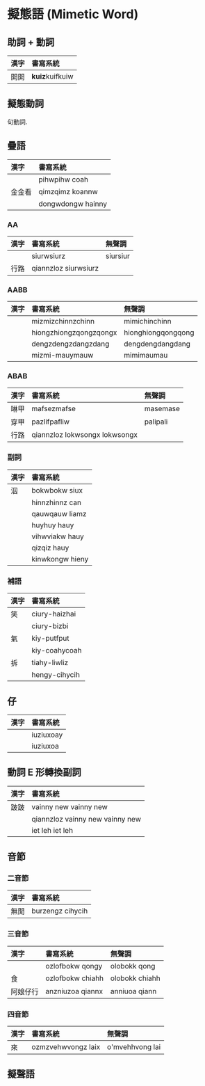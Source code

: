 # 擬態語 (Mimetic Word)

## 助詞 + 動詞

| 漢字 | 書寫系統 |
| :--- | :--- |
| 開開 | **kuiz**kuifkuiw |

## 擬態動詞

句動詞.

## 疊語

| 漢字 | 書寫系統 |
| :--- | :--- |
|| pihwpihw coah |
| 金金看 | qimzqimz koannw |
|| dongwdongw hainny |

### AA

| 漢字 | 書寫系統 | 無聲調 |
| :--- | :--- | :--- |
|| siurwsiurz | siursiur |
| 行路 | qiannzloz siurwsiurz ||

### AABB

| 漢字 | 書寫系統 | 無聲調 |
| :--- | :--- | :--- |
|| mizmizchinnzchinn | mimichinchinn |
|| hiongzhiongzqongzqongx | hionghiongqongqong |
|| dengzdengzdangzdang | dengdengdangdang |
|| mizmi-mauymauw | mimimaumau |

### ABAB

| 漢字 | 書寫系統 | 無聲調 |
| :--- | :--- | :--- |
| 啉甲 | mafsezmafse | masemase |
| 穿甲 | pazlifpafliw | palipali |
| 行路 | qiannzloz lokwsongx lokwsongx ||

### 副詞

| 漢字 | 書寫系統 |
| :--- | :--- |
| 泅 | bokwbokw siux |
|| hinnzhinnz can |
|| qauwqauw liamz |
|| huyhuy hauy |
|| vihwviakw hauy |
|| qizqiz hauy |
|| kinwkongw hieny |

### 補語

| 漢字 | 書寫系統 |
| :--- | :--- |
| 笑 | ciury-haizhai |
|| ciury-bizbi |
| 氣 | kiy-putfput |
|| kiy-coahycoah |
| 拆 | tiahy-liwliz |
|| hengy-cihycih |

## 仔

| 漢字 | 書寫系統 |
| :--- | :--- |
|| iuziuxoay |
|| iuziuxoa |

## 動詞 E 形轉換副詞

| 漢字 | 書寫系統 |
| :--- | :--- |
| 跛跛 | vainny new vainny new |
|| qiannzloz vainny new vainny new |
|| iet leh iet leh |

## 音節

### 二音節

| 漢字 | 書寫系統 |
| :--- | :--- |
| 無閒 | burzengz cihycih |

### 三音節

| 漢字 | 書寫系統 | 無聲調 |
| :--- | :--- | :--- |
|| ozlofbokw qongy | olobokk qong |
| 食 | ozlofbokw chiahh | olobokk chiahh |
| 阿娘仔行 | anzniuzoa qiannx | anniuoa qiann |

### 四音節

| 漢字 | 書寫系統 | 無聲調 |
| :--- | :--- | :--- |
| 來 | ozmzvehwvongz laix | o'mvehhvong lai |

## 擬聲語
